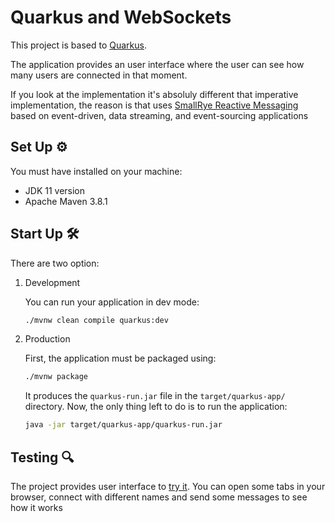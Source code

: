 # Quarkus and WebSockets

This project is based to [Quarkus](https://quarkus.io/).

The application provides an user interface where the user can see how many users are connected in that moment. 

If you look at the implementation it's absoluly different that imperative implementation, the reason is that uses [SmallRye Reactive Messaging](https://smallrye.io/smallrye-reactive-messaging/smallrye-reactive-messaging/3.13/index.html) based on event-driven, data streaming, and event-sourcing applications


## Set Up ⚙

You must have installed on your machine:
* JDK 11 version
* Apache Maven 3.8.1

## Start Up 🛠

There are two option:

1. Development

   You can run your application in dev mode:

    ```bash
    ./mvnw clean compile quarkus:dev
    ```

2. Production

   First, the application must be packaged using:

    ```bash
    ./mvnw package
    ```

   It produces the `quarkus-run.jar` file in the `target/quarkus-app/` directory. Now, the only thing left to do is to
   run the application:

    ```bash
    java -jar target/quarkus-app/quarkus-run.jar
    ```

## Testing 🔍

The project provides user interface to [try it](http://localhost:8080). You can open some tabs in your browser, connect
with different names and send some messages to see how it works